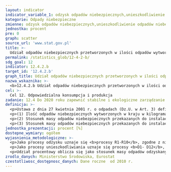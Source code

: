 ```yaml
---
layout: indicator
indicator_variable_1: odzysk odpadów niebezpiecznych,unieszkodliwienie odpadów niebezpiecznych
kategorie: Odpady niebezpieczne
zmienne: odzysk odpadów niebezpiecznych,unieszkodliwienie odpadów niebezpiecznych
jednostka: procent
pre: 0
graph: scatter
source_url: 'www.stat.gov.pl'
title: >-
  Udział odpadów niebezpiecznych przetworzonych w ilości odpadów wytworzonych w podziale na poszczególne procesy przetwarzania
permalink: /statistics_glob/12-4-2-b/
sdg_goal: 12
indicator: 12.4.2.b
target_id: '12.4.2.b'
graph_title: Udział odpadów niebezpiecznych przetworzonych w ilości odpadów wytworzonych w podziale na poszczególne procesy przetwarzania
nazwa_wskaznika: >-
  <b>12.4.2.b Udział odpadów niebezpiecznych przetworzonych w ilości odpadów wytworzonych w podziale na poszczególne procesy przetwarzania</b>
cel: >-
  Cel 12. Odpowiedzialna konsumpcja i produkcja
zadanie: 12.4 Do 2020 roku zapewnić stabilne i ekologiczne zarządzanie chemikaliami i wszystkimi odpadami podczas ich całego cyklu życia, zgodnie z ustaleniami międzynarodowymi. Znacząco zmniejszyć poziom tych substancji w powietrzu, wodzie i glebie, tym samym minimalizując ich negatywny wpływ na zdrowie człowieka i środowisko
definicja: >-
  <p>Ustawa z dnia 27 kwietnia 2001 r. o odpadach (Dz.U. w Art. 3) definiuje <b>odpady niebezpieczne </b>jako „każdą substancję lub przedmiot, których posiadacz pozbywa się, zamierza pozbyć się lub do ich pozbycia się jest obowiązany”, a których cechy, właściwości oraz ewentualny skład zostały przedstawione, w załącznikach nr 2A, 2B, 3 i 4 do w/w ustawy. Załączniki te są integralną częścią art. 3 ust. 2 ustawy o odpadach.</p>
  <p>(1) Ilość odpadów niebezpiecznych wytworzonych w kraju w kilogramach i zaraportowanych zgodnie z ustawą o odpadach.</p>
  <p>(2) Stosunek masy odpadów niebezpiecznych przekazanych do instalacji odzysku w kilogramach do masy wytworzonych odpadów niebezpiecznych.</p>
  <p>(3) Stosunek masy odpadów niebezpiecznych przekazanych do instalacji unieszkodliwianych do masy wytworzonych odpadów niebezpiecznych.</p>
jednostka_prezentacji: procent [%]
dostepne_wymiary: ogółem
wyjasnienia_metodologiczne: >-
  <p>Jako procesy odzysku uznaje się <b>procesy R1-R10</b>, zgodne z niewyczerpującym wykazem procesów odzysku, ujęte w Załączniku nr 1 do ustawy z dnia 14 grudnia 2012 r. o odpadach (Dz. U. 2013, poz. 21).</p>
  <p>Jako procesy unieszkodliwiania uznaje się procesy <b>D1- D12</b>, zgodne z niewyczerpującym wykazem procesów unieszkodliwiania, ujęte w Załączniku nr 2 do ustawy z dnia 14 grudnia 2012 r. o odpadach (Dz. U. 2013, poz. 21).</p>
  <p>Udział procentowy oblicza się jako stosunek masy odpadów odzyskanych, odpadów unieszkodliwionych do odpadów wytworzonych.</p>
zrodlo_danych: Ministerstwo Środowiska, Eurostat
czestotliwosc_dostępnosc_danych: Dane roczne  od 2010 r.
---
```

